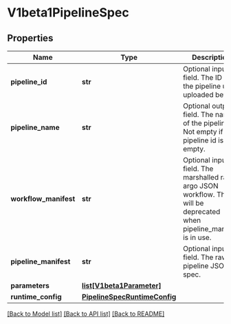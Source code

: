 # V1beta1PipelineSpec

## Properties
Name | Type | Description | Notes
------------ | ------------- | ------------- | -------------
**pipeline_id** | **str** | Optional input field. The ID of the pipeline user uploaded before. | [optional] 
**pipeline_name** | **str** | Optional output field. The name of the pipeline. Not empty if the pipeline id is not empty. | [optional] 
**workflow_manifest** | **str** | Optional input field. The marshalled raw argo JSON workflow. This will be deprecated when pipeline_manifest is in use. | [optional] 
**pipeline_manifest** | **str** | Optional input field. The raw pipeline JSON spec. | [optional] 
**parameters** | [**list[V1beta1Parameter]**](V1beta1Parameter.md) |  | [optional] 
**runtime_config** | [**PipelineSpecRuntimeConfig**](PipelineSpecRuntimeConfig.md) |  | [optional] 

[[Back to Model list]](../README.md#documentation-for-models) [[Back to API list]](../README.md#documentation-for-api-endpoints) [[Back to README]](../README.md)


